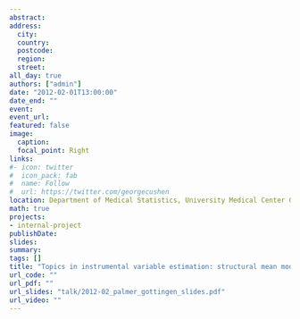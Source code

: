 ```yaml
---
abstract: 
address:
  city: 
  country: 
  postcode: 
  region: 
  street: 
all_day: true
authors: ["admin"]
date: "2012-02-01T13:00:00"
date_end: ""
event: 
event_url: 
featured: false
image:
  caption: 
  focal_point: Right
links:
#- icon: twitter
#  icon_pack: fab
#  name: Follow
#  url: https://twitter.com/georgecushen
location: Department of Medical Statistics, University Medical Center Göttingen, Georg-August-Universität, Göttingen, Germany
math: true
projects:
- internal-project
publishDate: 
slides: 
summary: 
tags: []
title: "Topics in instrumental variable estimation: structural mean models and bounds"
url_code: ""
url_pdf: ""
url_slides: "talk/2012-02_palmer_gottingen_slides.pdf"
url_video: ""
---
```


